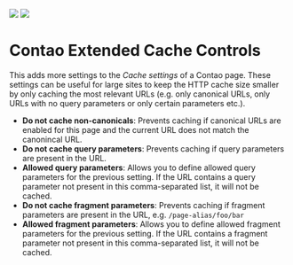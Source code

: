 [![](https://img.shields.io/packagist/v/inspiredminds/contao-extended-cache-controls.svg)](https://packagist.org/packages/inspiredminds/contao-extended-cache-controls)
[![](https://img.shields.io/packagist/dt/inspiredminds/contao-extended-cache-controls.svg)](https://packagist.org/packages/inspiredminds/contao-extended-cache-controls)

Contao Extended Cache Controls
==============================

This adds more settings to the _Cache settings_ of a Contao page. These settings can be useful for large sites to keep
the HTTP cache size smaller by only caching the most relevant URLs (e.g. only canonical URLs, only URLs with no query 
parameters or only certain parameters etc.).

* __Do not cache non-canonicals__: Prevents caching if canonical URLs are enabled for this page and the current URL does
not match the canonincal URL.
* __Do not cache query parameters__: Prevents caching if query parameters are present in the URL. 
* __Allowed query parameters__: Allows you to define allowed query parameters for the previous setting. If the URL 
contains a query parameter not present in this comma-separated list, it will not be cached.
* __Do not cache fragment parameters__: Prevents caching if fragment parameters are present in the URL, e.g. 
`/page-alias/foo/bar`
* __Allowed fragment parameters__: Allows you to define allowed fragment parameters for the previous setting. If the URL 
contains a fragment parameter not present in this comma-separated list, it will not be cached.
